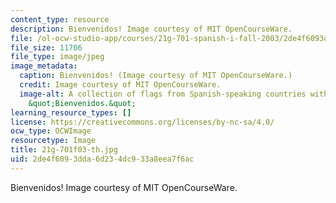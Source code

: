 ```yaml
---
content_type: resource
description: Bienvenidos! Image courtesy of MIT OpenCourseWare.
file: /ol-ocw-studio-app/courses/21g-701-spanish-i-fall-2003/2de4f6093dda6d234dc933a8eea7f6ac_21g-701f03-th.jpg
file_size: 11706
file_type: image/jpeg
image_metadata:
  caption: Bienvenidos! (Image courtesy of MIT OpenCourseWare.)
  credit: Image courtesy of MIT OpenCourseWare.
  image-alt: A collection of flags from Spanish-speaking countries with the greeting,
    &quot;Bienvenidos.&quot;
learning_resource_types: []
license: https://creativecommons.org/licenses/by-nc-sa/4.0/
ocw_type: OCWImage
resourcetype: Image
title: 21g-701f03-th.jpg
uid: 2de4f609-3dda-6d23-4dc9-33a8eea7f6ac
---
```

Bienvenidos! Image courtesy of MIT OpenCourseWare.